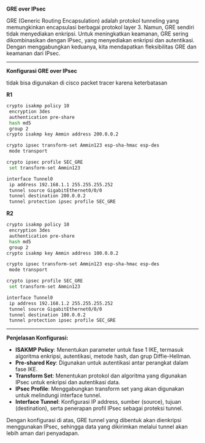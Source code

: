 **GRE over IPsec**

GRE (Generic Routing Encapsulation) adalah protokol tunneling yang memungkinkan encapsulasi berbagai protokol layer 3. Namun, GRE sendiri tidak menyediakan enkripsi. Untuk meningkatkan keamanan, GRE sering dikombinasikan dengan IPsec, yang menyediakan enkripsi dan autentikasi. Dengan menggabungkan keduanya, kita mendapatkan fleksibilitas GRE dan keamanan dari IPsec.

---

**Konfigurasi GRE over IPsec**

tidak bisa digunakan di cisco packet tracer karena keterbatasan

**R1**

```bash
crypto isakmp policy 10
 encryption 3des
 authentication pre-share
 hash md5
 group 2
crypto isakmp key Ammin address 200.0.0.2

crypto ipsec transform-set Ammin123 esp-sha-hmac esp-des
 mode transport

crypto ipsec profile SEC_GRE
 set transform-set Ammin123

interface Tunnel0
 ip address 192.168.1.1 255.255.255.252
 tunnel source GigabitEthernet0/0/0
 tunnel destination 200.0.0.2
 tunnel protection ipsec profile SEC_GRE
```

**R2**

```bash
crypto isakmp policy 10
 encryption 3des
 authentication pre-share
 hash md5
 group 2
crypto isakmp key Ammin address 100.0.0.2

crypto ipsec transform-set Ammin123 esp-sha-hmac esp-des
 mode transport

crypto ipsec profile SEC_GRE
 set transform-set Ammin123

interface Tunnel0
 ip address 192.168.1.2 255.255.255.252
 tunnel source GigabitEthernet0/0/0
 tunnel destination 100.0.0.2
 tunnel protection ipsec profile SEC_GRE
```

---

**Penjelasan Konfigurasi:**

* **ISAKMP Policy**: Menentukan parameter untuk fase 1 IKE, termasuk algoritma enkripsi, autentikasi, metode hash, dan grup Diffie-Hellman.
* **Pre-shared Key**: Digunakan untuk autentikasi antar perangkat dalam fase IKE.
* **Transform Set**: Menentukan protokol dan algoritma yang digunakan IPsec untuk enkripsi dan autentikasi data.
* **IPsec Profile**: Menggabungkan transform set yang akan digunakan untuk melindungi interface tunnel.
* **Interface Tunnel**: Konfigurasi IP address, sumber (source), tujuan (destination), serta penerapan profil IPsec sebagai proteksi tunnel.

Dengan konfigurasi di atas, GRE tunnel yang dibentuk akan dienkripsi menggunakan IPsec, sehingga data yang dikirimkan melalui tunnel akan lebih aman dari penyadapan.